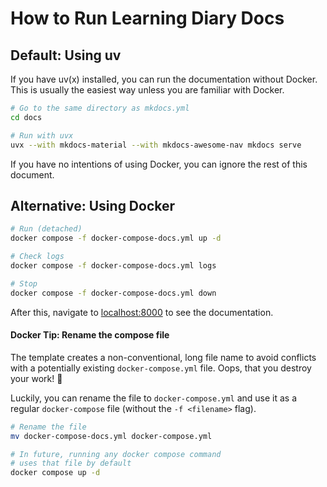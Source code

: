 # How to Run Learning Diary Docs

## Default: Using uv

If you have uv(x) installed, you can run the documentation without Docker. This is usually the easiest way unless you are familiar with Docker.

```bash
# Go to the same directory as mkdocs.yml
cd docs

# Run with uvx
uvx --with mkdocs-material --with mkdocs-awesome-nav mkdocs serve
```

If you have no intentions of using Docker, you can ignore the rest of this document.

## Alternative: Using Docker

```bash
# Run (detached)
docker compose -f docker-compose-docs.yml up -d

# Check logs
docker compose -f docker-compose-docs.yml logs

# Stop
docker compose -f docker-compose-docs.yml down
```

After this, navigate to [localhost:8000](http://localhost:8000) to see the documentation.

#### Docker Tip: Rename the compose file

The template creates a non-conventional, long file name to avoid conflicts with a potentially existing `docker-compose.yml` file. Oops, that you destroy your work! 🙊

Luckily, you can rename the file to `docker-compose.yml` and use it as a regular `docker-compose` file (without the `-f <filename>` flag).

```bash
# Rename the file
mv docker-compose-docs.yml docker-compose.yml

# In future, running any docker compose command
# uses that file by default
docker compose up -d
```
